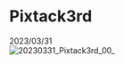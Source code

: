 # Pixtack3rd
2023/03/31<br>
![20230331_Pixtack3rd_00_](https://user-images.githubusercontent.com/19729086/229025802-60f7d753-87c9-448b-b2ef-9bc53e11cdd0.png)
<br>
